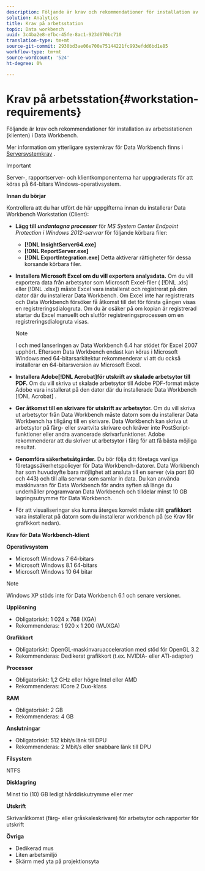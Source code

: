 ```yaml
---
description: Följande är krav och rekommendationer för installation av arbetsstationen (klienten) i Data Workbench.
solution: Analytics
title: Krav på arbetsstation
topic: Data workbench
uuid: 3c4ba2e8-efbc-45fe-8ac1-923d070bc710
translation-type: tm+mt
source-git-commit: 2930bd3ae06e700e75144221fc993efdd6bd1e85
workflow-type: tm+mt
source-wordcount: '524'
ht-degree: 0%

---
```



# Krav på arbetsstation{#workstation-requirements}

Följande är krav och rekommendationer för installation av arbetsstationen (klienten) i Data Workbench.

Mer information om ytterligare systemkrav för Data Workbench finns i [Serversystemkrav](https://docs.adobe.com/help/en/data-workbench/using/server-admin-install/c-msr-server.html) .

>[!IMPORTANT]
>
>Server-, rapportserver- och klientkomponenterna har uppgraderats för att köras på 64-bitars Windows-operativsystem.

**Innan du börjar**

Kontrollera att du har utfört de här uppgifterna innan du installerar Data Workbench Workstation (Client):

* **Lägg till** ***undantagna processer*** för *MS System Center Endpoint Protection i Windows 2012-servrar* för följande körbara filer:

   * **[!DNL InsightServer64.exe]**
   * **[!DNL ReportServer.exe]**
   * **[!DNL ExportIntegration.exe]**
   Detta aktiverar rättigheter för dessa korsande körbara filer.

* **Installera Microsoft Excel om du vill exportera analysdata.** Om du vill exportera data från arbetsytor som Microsoft Excel-filer ( [!DNL .xls] eller [!DNL .xlsx]) måste Excel vara installerat och registrerat på den dator där du installerar Data Workbench. Om Excel inte har registrerats och Data Workbench försöker få åtkomst till det för första gången visas en registreringsdialogruta. Om du är osäker på om kopian är registrerad startar du Excel manuellt och slutför registreringsprocessen om en registreringsdialogruta visas.

   >[!NOTE]
   >
   >I och med lanseringen av Data Workbench 6.4 har stödet för Excel 2007 upphört. Eftersom Data Workbench endast kan köras i Microsoft Windows med 64-bitarsarkitektur rekommenderar vi att du också installerar en 64-bitarsversion av Microsoft Excel.

* **Installera Adobe[!DNL Acrobat]för utskrift av skalade arbetsytor till PDF.** Om du vill skriva ut skalade arbetsytor till Adobe PDF-format måste Adobe vara installerat på den dator där du installerade Data Workbench [!DNL Acrobat] .

* **Ger åtkomst till en skrivare för utskrift av arbetsytor.** Om du vill skriva ut arbetsytor från Data Workbench måste datorn som du installerar Data Workbench ha tillgång till en skrivare. Data Workbench kan skriva ut arbetsytor på färg- eller svartvita skrivare och kräver inte PostScript-funktioner eller andra avancerade skrivarfunktioner. Adobe rekommenderar att du skriver ut arbetsytor i färg för att få bästa möjliga resultat.
* **Genomföra säkerhetsåtgärder.** Du bör följa ditt företags vanliga företagssäkerhetspolicyer för Data Workbench-datorer. Data Workbench har som huvudsyfte bara möjlighet att ansluta till en server (via port 80 och 443) och till alla servrar som samlar in data. Du kan använda maskinvaran för Data Workbench för andra syften så länge du underhåller programvaran Data Workbench och tilldelar minst 10 GB lagringsutrymme för Data Workbench.
* För att visualiseringar ska kunna återges korrekt måste rätt **grafikkort** vara installerat på datorn som du installerar workbench på (se Krav för grafikkort nedan).

**Krav för Data Workbench-klient**

**Operativsystem**

* Microsoft Windows 7 64-bitars
* Microsoft Windows 8.1 64-bitars
* Microsoft Windows 10 64 bitar

>[!NOTE]
>
>Windows XP stöds inte för Data Workbench 6.1 och senare versioner.

**Upplösning**

* Obligatoriskt: 1 024 x 768 (XGA)
* Rekommenderas: 1 920 x 1 200 (WUXGA)

**Grafikkort**

* Obligatoriskt: OpenGL-maskinvaruacceleration med stöd för OpenGL 3.2
* Rekommenderas: Dedikerat grafikkort (t.ex. NVIDIA- eller ATI-adapter)

**Processor**

* Obligatoriskt: 1,2 GHz eller högre Intel eller AMD
* Rekommenderas: ICore 2 Duo-klass

**RAM**

* Obligatoriskt: 2 GB
* Rekommenderas: 4 GB

**Anslutningar**

* Obligatoriskt: 512 kbit/s länk till DPU
* Rekommenderas: 2 Mbit/s eller snabbare länk till DPU

**Filsystem**

NTFS

**Disklagring**

Minst tio (10) GB ledigt hårddiskutrymme eller mer

**Utskrift**

Skrivaråtkomst (färg- eller gråskaleskrivare) för arbetsytor och rapporter för utskrift

**Övriga**

* Dedikerad mus
* Liten arbetsmiljö
* Skärm med yta på projektionsyta


